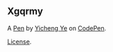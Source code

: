 Xgqrmy
------


A [Pen](https://codepen.io/yichengye/pen/Xgqrmy) by [Yicheng Ye](http://codepen.io/yichengye) on [CodePen](http://codepen.io/).

[License](https://codepen.io/yichengye/pen/Xgqrmy/license).